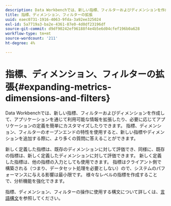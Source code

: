 ```yaml
---
description: Data Workbenchでは、新しい指標、フィルターおよびディメンションを作成して、アプリケーションを通じて利用可能な情報を拡張したり、必要に応じてアプリケーションの定義を簡単にカスタマイズしたりできます。 指標、ディメンション、フィルターのオープンエンドの特性を使用すると、新しい指標やディメンションを追加する際に、より多くの質問に答えることができます。
title: 指標、ディメンション、フィルターの拡張
uuid: eaec0731-1916-4063-9fda-3a92ee325024
exl-id: 5a7719a3-ba2e-4361-87e0-4d0df23196df
source-git-commit: d9df90242ef96188f4e4b5e6d04cfef196b0a628
workflow-type: tm+mt
source-wordcount: '211'
ht-degree: 4%

---
```


# 指標、ディメンション、フィルターの拡張{#expanding-metrics-dimensions-and-filters}

Data Workbenchでは、新しい指標、フィルターおよびディメンションを作成して、アプリケーションを通じて利用可能な情報を拡張したり、必要に応じてアプリケーションの定義を簡単にカスタマイズしたりできます。 指標、ディメンション、フィルターのオープンエンドの特性を使用すると、新しい指標やディメンションを追加する際に、より多くの質問に答えることができます。

新しく定義した指標は、既存のディメンションに対して評価でき、同様に、既存の指標は、新しく定義したディメンションに対して評価できます。 新しく定義した指標は、他の指標の入力としても使用できます。 指標はクライアント側で構築される（つまり、データセット処理を必要としない）ので、システムのパフォーマンスに与える影響は最小限です。 様々なレベルの指標を作成することで、分析機能を強化できます。

指標、ディメンション、フィルターの操作に使用する構文について詳しくは、[言語構文](https://docs.adobe.com/content/help/en/data-workbench/using/client/qry-lang-syntx/c-qry-lang-syntx.html)を参照してください。
